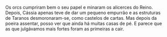 <!-- escrito quando estava a vigiar o esconderijo dos texugos, depois de ter seguido o Bogas desde Entreposto -->

Os orcs cumpriram bem o seu papel e minaram os alicerces do Reino. Depois, Cássia apenas teve de dar um pequeno empurrão e as estruturas de Taranos desmoronaram-se, como castelos de cartas. Mas depois da poeira assentar, posso ver que ainda há muitas casas de pé. E parece que as que julgávamos mais fortes foram as primeiras a cair. 
